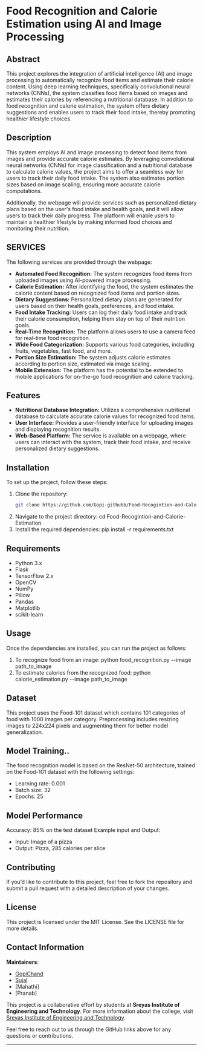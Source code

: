 # Food Recognition and Calorie Estimation using AI and Image Processing

## Abstract
This project explores the integration of artificial intelligence (AI) and image processing to automatically recognize food items and estimate their calorie content. Using deep learning techniques, specifically convolutional neural networks (CNNs), the system classifies food items based on images and estimates their calories by referencing a nutritional database. In addition to food recognition and calorie estimation, the system offers dietary suggestions and enables users to track their food intake, thereby promoting healthier lifestyle choices.

## Description
This system employs AI and image processing to detect food items from images and provide accurate calorie estimates. By leveraging convolutional neural networks (CNNs) for image classification and a nutritional database to calculate calorie values, the project aims to offer a seamless way for users to track their daily food intake. The system also estimates portion sizes based on image scaling, ensuring more accurate calorie computations.

Additionally, the webpage will provide services such as personalized dietary plans based on the user's food intake and health goals, and it will allow users to track their daily progress. The platform will enable users to maintain a healthier lifestyle by making informed food choices and monitoring their nutrition.

## SERVICES
The following services are provided through the webpage:

- **Automated Food Recognition:** The system recognizes food items from uploaded images using AI-powered image processing.
- **Calorie Estimation:** After identifying the food, the system estimates the calorie content based on recognized food items and portion sizes.
- **Dietary Suggestions:** Personalized dietary plans are generated for users based on their health goals, preferences, and food intake.
- **Food Intake Tracking:** Users can log their daily food intake and track their calorie consumption, helping them stay on top of their nutrition goals.
- **Real-Time Recognition:** The platform allows users to use a camera feed for real-time food recognition.
- **Wide Food Categorization:** Supports various food categories, including fruits, vegetables, fast food, and more.
- **Portion Size Estimation:** The system adjusts calorie estimates according to portion size, estimated via image scaling.
- **Mobile Extension:** The platform has the potential to be extended to mobile applications for on-the-go food recognition and calorie tracking.

## Features
- **Nutritional Database Integration:** Utilizes a comprehensive nutritional database to calculate accurate calorie values for recognized food items.
- **User Interface:** Provides a user-friendly interface for uploading images and displaying recognition results.
- **Web-Based Platform:** The service is available on a webpage, where users can interact with the system, track their food intake, and receive personalized dietary suggestions.

## Installation
To set up the project, follow these steps:

1. Clone the repository:
   ```bash
   git clone https://github.com/Gopi-githubb/Food-Recogintion-and-Calorie-Estimation.git
2.	Navigate to the project directory:
   cd Food-Recogintion-and-Calorie-Estimation  	
4.	Install the required dependencies:
   pip install -r requirements.txt

## Requirements
- Python 3.x
- Flask
- TensorFlow 2.x
- OpenCV
- NumPy
- Pillow
- Pandas
- Matplotlib
- scikit-learn

## Usage
Once the dependencies are installed, you can run the project as follows:
1.	To recognize food from an image:
   python food_recognition.py --image path_to_image
2.	To estimate calories from the recognized food:
   python calorie_estimation.py --image path_to_image

## Dataset
This project uses the Food-101 dataset which contains 101 categories of food with 1000 images per category. Preprocessing includes resizing images to 224x224 pixels and augmenting them for better model generalization.

## Model Training..
The food recognition model is based on the ResNet-50 architecture, trained on the Food-101 dataset with the following settings:
-	Learning rate: 0.001
-	Batch size: 32
-	Epochs: 25

## Model Performance
Accuracy: 85% on the test dataset
Example input and Output:
-	Input: Image of a pizza
-	Output: Pizza, 285 calories per slice

## Contributing
If you’d like to contribute to this project, feel free to fork the repository and submit a pull request with a detailed description of your changes.

## License 
This project is licensed under the MIT License.  See the LICENSE file for more details.

## Contact Information

**Maintainers**:  
- [GopiChand](https://github.com/Gopi-githubb)  
- [Sujal](https://github.com/Sujal-Bangari)  
- [Mahathi] 
- [Pranab]

This project is a collaborative effort by students at **Sreyas Institute of Engineering and Technology**. For more information about the college, visit [Sreyas Institute of Engineering and Technology](https://sreyas.ac.in/). 

Feel free to reach out to us through the GitHub links above for any questions or contributions.

---


